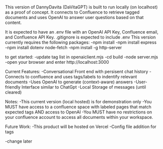 This version of DannyDavita (DaVitaGPT) is built to run locally (on localhost) as a proof of concept. It connects to Confluence to retrieve tagged documents and uses OpenAI to answer user questions based on that content.


It is expected to have an .env file with an OpenAI API Key, Confluence email, and Confluence API Key. 
.gitignore is expected to include .env 
This version currently requires the following packages:
-npm install
-npm install express
-npm install dotenv node-fetch
-npm install -g http-server

to get started: 
-update tag list in openaiclient.mjs
-cd build
-node server.mjs
-open your browser and enter http://localhost:3000

Current Features:
-Conversational Front end with persisent chat history 
-Connects to confluence and uses tags/labels to indentify relevant documents
-Uses OpenAI to generate (context-aware) answers
-User-friendly Interface similar to ChatGpt
-Local Storage of messages (until cleared)

Notes:
-This current version (local hosted) is for demonstration only
-You MUST have access to a confluence space with labeled pages that match expected tags AND access to OpenAI
-You MUST have no restrictions on your confluence account to access all documents within your workspace. 

Future Work:
-This product will be hosted on Vercel 
-Config file addition for tags 

-change later
